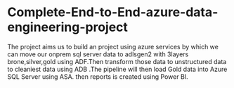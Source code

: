 # Complete-End-to-End-azure-data-engineering-project
The project aims us  to build an project using azure services by which we can move our onprem sql server data to adlsgen2 with 3layers brone,silver,gold using ADF.Then transform those data to unstructured data to cleaniest data using ADB .The pipeline will then load Gold data into Azure SQL Server using ASA. then  reports is created using Power BI.
